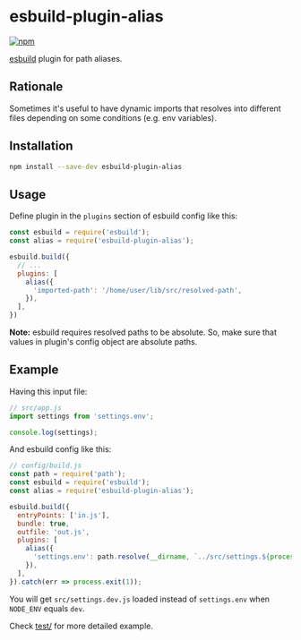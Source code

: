 # esbuild-plugin-alias

[![npm](https://img.shields.io/npm/v/esbuild-plugin-alias.svg)](https://www.npmjs.com/package/esbuild-plugin-alias)

[esbuild](https://github.com/evanw/esbuild) plugin for path aliases.


## Rationale

Sometimes it's useful to have dynamic imports that resolves into different files depending on some conditions 
(e.g. env variables).


## Installation

```sh
npm install --save-dev esbuild-plugin-alias
```


## Usage

Define plugin in the `plugins` section of esbuild config like this:

```js
const esbuild = require('esbuild');
const alias = require('esbuild-plugin-alias');

esbuild.build({
  // ...
  plugins: [
    alias({
      'imported-path': '/home/user/lib/src/resolved-path',
    }),
  ],
})
```

**Note:** esbuild requires resolved paths to be absolute. So, make sure that values in plugin's config object are
absolute paths.


## Example

Having this input file:

```js
// src/app.js
import settings from 'settings.env';

console.log(settings);
```

And esbuild config like this:

```js
// config/build.js
const path = require('path');
const esbuild = require('esbuild');
const alias = require('esbuild-plugin-alias');

esbuild.build({
  entryPoints: ['in.js'],
  bundle: true,
  outfile: 'out.js',
  plugins: [
    alias({
      'settings.env': path.resolve(__dirname, `../src/settings.${process.env.NODE_ENV}.js`),
    }),
  ],
}).catch(err => process.exit(1));
```

You will get `src/settings.dev.js` loaded instead of `settings.env` when `NODE_ENV` equals `dev`.

Check [test/](test) for more detailed example.
